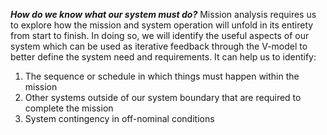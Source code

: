 ***How do we know what our system must do?***
Mission analysis requires us to explore how the mission and system operation will unfold in its entirety from start to finish. In doing so, we will identify the useful aspects of our system which can be used as iterative feedback through the V-model to better define the system need and requirements.
It can help us to identify:
1) The sequence or schedule in which things must happen within the mission
2) Other systems outside of our system boundary that are required to complete the mission
3) System contingency in off-nominal conditions